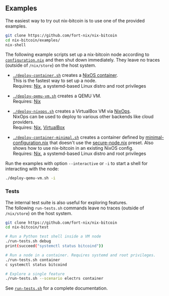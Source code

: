 Examples
---

The easiest way to try out nix-bitcoin is to use one of the provided examples.

```bash
git clone https://github.com/fort-nix/nix-bitcoin
cd nix-bitcoin/examples/
nix-shell
```

The following example scripts set up a nix-bitcoin node according to [`configuration.nix`](configuration.nix) and then
shut down immediately. They leave no traces (outside of `/nix/store`) on the host system.

- [`./deploy-container.sh`](deploy-container.sh) creates a [NixOS container](https://github.com/erikarvstedt/extra-container).\
  This is the fastest way to set up a node.\
  Requires: [Nix](https://nixos.org/), a systemd-based Linux distro and root privileges

- [`./deploy-qemu-vm.sh`](deploy-qemu-vm.sh) creates a QEMU VM.\
  Requires: [Nix](https://nixos.org/nix/)

- [`./deploy-nixops.sh`](deploy-nixops.sh) creates a VirtualBox VM via [NixOps](https://github.com/NixOS/nixops).\
  NixOps can be used to deploy to various other backends like cloud providers.\
  Requires: [Nix](https://nixos.org/nix/), [VirtualBox](https://www.virtualbox.org)

- [`./deploy-container-minimal.sh`](deploy-container-minimal.sh) creates a
  container defined by [minimal-configuration.nix](minimal-configuration.nix) that
  doesn't use the [secure-node.nix](modules/presets/secure-node.nix) preset.
  Also shows how to use nix-bitcoin in an existing NixOS config.\
  Requires: [Nix](https://nixos.org/), a systemd-based Linux distro and root privileges

Run the examples with option `--interactive` or `-i` to start a shell for interacting with
the node:
```bash
./deploy-qemu-vm.sh -i
```

### Tests
The internal test suite is also useful for exploring features.\
The following `run-tests.sh` commands leave no traces (outside of `/nix/store`) on
the host system.

```bash
git clone https://github.com/fort-nix/nix-bitcoin
cd nix-bitcoin/test

# Run a Python test shell inside a VM node
./run-tests.sh debug
print(succeed("systemctl status bitcoind"))

# Run a node in a container. Requires systemd and root privileges.
./run-tests.sh container
c systemctl status bitcoind

# Explore a single feature
./run-tests.sh --scenario electrs container
```
See [`run-tests.sh`](../test/run-tests.sh) for a complete documentation.
